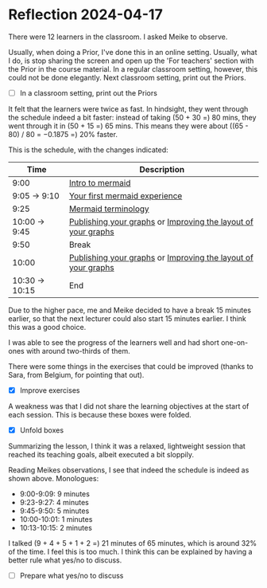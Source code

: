 # Reflection 2024-04-17

There were 12 learners in the classroom.
I asked Meike to observe.

Usually, when doing a Prior, I've done this in an online
setting. Usually, what I do, is stop sharing the screen
and open up the 'For teachers' section with the Prior in the
course material. In a regular classroom setting, however, this
could not be done elegantly. Next classroom setting, print out the Priors.

- [ ] In a classroom setting, print out the Priors

It felt that the learners were twice as fast. In hindsight,
they went through the schedule indeed a bit faster:
instead of taking (50 + 30 =) 80 mins,
they went through it in (50 + 15 =) 65 mins.
This means they were about ((65 - 80) / 80 = −0.1875 =) 20% faster.

This is the schedule, with the changes indicated:

Time |Description
-----|-----------
9:00 |[Intro to mermaid](../sessions/intro_to_mermaid.md)
9:05 -> 9:10 |[Your first mermaid experience](../sessions/first_experience.md)
9:25 |[Mermaid terminology](../sessions/mermaid_terminology.md)
10:00 -> 9:45 |[Publishing your graphs](../sessions/publishing_graphs.md) or [Improving the layout of your graphs](../sessions/improving_layout.md)
9:50 |Break
10:00 |[Publishing your graphs](../sessions/publishing_graphs.md) or [Improving the layout of your graphs](../sessions/improving_layout.md)
10:30 -> 10:15 |End

Due to the higher pace, me and Meike decided to have a break 15 minutes earlier,
so that the next lecturer could also start 15 minutes earlier.
I think this was a good choice.

I was able to see the progress of the learners well and had short one-on-ones
with around two-thirds of them. 

There were some things in the exercises that could be improved (thanks
to Sara, from Belgium, for pointing that out).

- [x] Improve exercises

A weakness was that I did not share the learning objectives at the start of
each session. This is because these boxes were folded.

- [x] Unfold boxes

Summarizing the lesson, I think it was a relaxed, lightweight session
that reached its teaching goals, albeit executed a bit sloppily.

Reading Meikes observations, I see that indeed the schedule is indeed
as shown above. Monologues:

- 9:00-9:09: 9 minutes
- 9:23-9:27: 4 minutes
- 9:45-9:50: 5 minutes
- 10:00-10:01: 1 minutes
- 10:13-10:15: 2 minutes

I talked (9 + 4 + 5 + 1 + 2 =) 21 minutes of 65 minutes,
which is around 32% of the time. I feel this is too much.
I think this can be explained by having a better rule what yes/no
to discuss. 

- [ ] Prepare what yes/no to discuss






